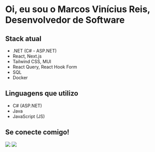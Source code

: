 # Oi, eu sou o Marcos Vinícius Reis, Desenvolvedor de Software

## Stack atual
- .NET (C# - ASP.NET)
- React, Next.js
- Tailwind CSS, MUI
- React Query, React Hook Form
- SQL
- Docker

## Linguagens que utilizo
- C# (ASP.NET)
- Java
- JavaScript (JS)

## Se conecte comigo!
<div> 
  <a href = "mailto:m.vinicius.sr11@gmail.com"><img src="https://img.shields.io/badge/-Gmail-%23333?style=for-the-badge&logo=gmail&logoColor=white" target="_blank"></a>
  <a href="https://www.linkedin.com/in/marcosvinireis/" target="_blank"><img src="https://img.shields.io/badge/-LinkedIn-%230077B5?style=for-the-badge&logo=linkedin&logoColor=white" target="_blank"></a> 
</div>
